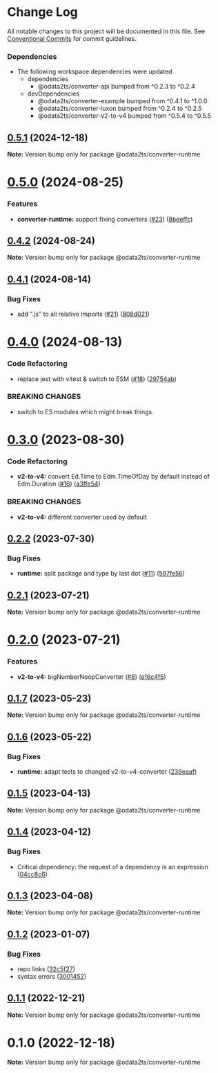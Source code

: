 # Change Log

All notable changes to this project will be documented in this file.
See [Conventional Commits](https://conventionalcommits.org) for commit guidelines.

### Dependencies

* The following workspace dependencies were updated
  * dependencies
    * @odata2ts/converter-api bumped from ^0.2.3 to ^0.2.4
  * devDependencies
    * @odata2ts/converter-example bumped from ^0.4.1 to ^1.0.0
    * @odata2ts/converter-luxon bumped from ^0.2.4 to ^0.2.5
    * @odata2ts/converter-v2-to-v4 bumped from ^0.5.4 to ^0.5.5

## [0.5.1](https://github.com/odata2ts/converter/compare/@odata2ts/converter-runtime@0.5.0...@odata2ts/converter-runtime@0.5.1) (2024-12-18)

**Note:** Version bump only for package @odata2ts/converter-runtime






# [0.5.0](https://github.com/odata2ts/converter/compare/@odata2ts/converter-runtime@0.4.2...@odata2ts/converter-runtime@0.5.0) (2024-08-25)


### Features

* **converter-runtime:** support fixing converters ([#23](https://github.com/odata2ts/converter/issues/23)) ([8beeffc](https://github.com/odata2ts/converter/commit/8beeffc0f791949ad4b524cb844b0701b4dfc628))





## [0.4.2](https://github.com/odata2ts/converter/compare/@odata2ts/converter-runtime@0.4.1...@odata2ts/converter-runtime@0.4.2) (2024-08-24)

**Note:** Version bump only for package @odata2ts/converter-runtime





## [0.4.1](https://github.com/odata2ts/converter/compare/@odata2ts/converter-runtime@0.4.0...@odata2ts/converter-runtime@0.4.1) (2024-08-14)


### Bug Fixes

* add ".js" to all relative imports ([#21](https://github.com/odata2ts/converter/issues/21)) ([808d021](https://github.com/odata2ts/converter/commit/808d0217edf9b8b90062e412ddc8e956c865c01b))





# [0.4.0](https://github.com/odata2ts/converter/compare/@odata2ts/converter-runtime@0.3.0...@odata2ts/converter-runtime@0.4.0) (2024-08-13)


### Code Refactoring

* replace jest with vitest & switch to ESM ([#18](https://github.com/odata2ts/converter/issues/18)) ([29754ab](https://github.com/odata2ts/converter/commit/29754abec8617cfe45f647ffbf91e92586b79ee9))


### BREAKING CHANGES

* switch to ES modules which might break things.






# [0.3.0](https://github.com/odata2ts/converter/compare/@odata2ts/converter-runtime@0.2.2...@odata2ts/converter-runtime@0.3.0) (2023-08-30)


### Code Refactoring

* **v2-to-v4:** convert Ed.Time to Edm.TimeOfDay by default instead of Edm.Duration ([#16](https://github.com/odata2ts/converter/issues/16)) ([a3ffe54](https://github.com/odata2ts/converter/commit/a3ffe54a0ac23fc531b661d71c20de74baa0cd84))


### BREAKING CHANGES

* **v2-to-v4:** different converter used by default






## [0.2.2](https://github.com/odata2ts/converter/compare/@odata2ts/converter-runtime@0.2.1...@odata2ts/converter-runtime@0.2.2) (2023-07-30)


### Bug Fixes

* **runtime:** split package and type by last dot ([#11](https://github.com/odata2ts/converter/issues/11)) ([587fe56](https://github.com/odata2ts/converter/commit/587fe5670a4b281265351730752d4e309caa33c8))





## [0.2.1](https://github.com/odata2ts/converter/compare/@odata2ts/converter-runtime@0.2.0...@odata2ts/converter-runtime@0.2.1) (2023-07-21)

**Note:** Version bump only for package @odata2ts/converter-runtime





# [0.2.0](https://github.com/odata2ts/converter/compare/@odata2ts/converter-runtime@0.1.7...@odata2ts/converter-runtime@0.2.0) (2023-07-21)


### Features

* **v2-to-v4:** bigNumberNoopConverter ([#8](https://github.com/odata2ts/converter/issues/8)) ([e16c4f5](https://github.com/odata2ts/converter/commit/e16c4f5eedb6847f608d104089e7123c2086db2e))





## [0.1.7](https://github.com/odata2ts/converter/compare/@odata2ts/converter-runtime@0.1.6...@odata2ts/converter-runtime@0.1.7) (2023-05-23)

**Note:** Version bump only for package @odata2ts/converter-runtime





## [0.1.6](https://github.com/odata2ts/converter/compare/@odata2ts/converter-runtime@0.1.5...@odata2ts/converter-runtime@0.1.6) (2023-05-22)


### Bug Fixes

* **runtime:** adapt tests to changed v2-to-v4-converter ([239eaaf](https://github.com/odata2ts/converter/commit/239eaaf432efbebba95d15abd4d5e93c417a1ab1))






## [0.1.5](https://github.com/odata2ts/converter/compare/@odata2ts/converter-runtime@0.1.4...@odata2ts/converter-runtime@0.1.5) (2023-04-13)

**Note:** Version bump only for package @odata2ts/converter-runtime





## [0.1.4](https://github.com/odata2ts/converter/compare/@odata2ts/converter-runtime@0.1.3...@odata2ts/converter-runtime@0.1.4) (2023-04-12)


### Bug Fixes

* Critical dependency: the request of a dependency is an expression ([04cc8c6](https://github.com/odata2ts/converter/commit/04cc8c64de3ac4ca7ba05d632bbfd2d254fc6e72))






## [0.1.3](https://github.com/odata2ts/converter/compare/@odata2ts/converter-runtime@0.1.2...@odata2ts/converter-runtime@0.1.3) (2023-04-08)

**Note:** Version bump only for package @odata2ts/converter-runtime






## [0.1.2](https://github.com/odata2ts/converter/compare/@odata2ts/converter-runtime@0.1.1...@odata2ts/converter-runtime@0.1.2) (2023-01-07)


### Bug Fixes

* repo links ([32c5f27](https://github.com/odata2ts/converter/commit/32c5f277d8f0801c369c23be5355233030a97a40))
* syntax errors ([3001452](https://github.com/odata2ts/converter/commit/3001452589d456682dee07121a1c512b8f00e55a))





## [0.1.1](https://github.com/odata2ts/odata2ts/compare/@odata2ts/converter-runtime@0.1.0...@odata2ts/converter-runtime@0.1.1) (2022-12-21)

**Note:** Version bump only for package @odata2ts/converter-runtime





# 0.1.0 (2022-12-18)

**Note:** Version bump only for package @odata2ts/converter-runtime

